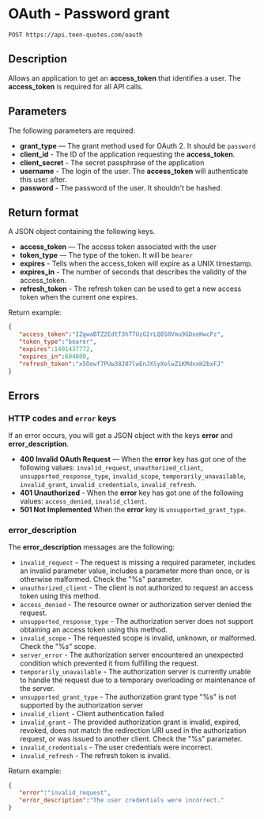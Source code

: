 # OAuth - Password grant

    POST https://api.teen-quotes.com/oauth

## Description
Allows an application to get an **access_token** that identifies a user. The **access_token** is required for all API calls.


## Parameters
The following parameters are required:

- **grant_type** — The grant method used for OAuth 2. It should be `password`
- **client_id** - The ID of the application requesting the **access_token**.
- **client_secret** - The secret passphrase of the application
- **username** - The login of the user. The **access_token** will authenticate this user after.
- **password** - The password of the user. It shouldn't be hashed.


## Return format
A JSON object containing the following keys.

- **access_token** — The access token associated with the user
- **token_type** — The type of the token. It will be `bearer`
- **expires** - Tells when the access_token will expire as a UNIX timestamp.
- **expires_in** - The number of seconds that describes the validity of the access_token.
- **refresh_token** - The refresh token can be used to get a new access token when the current one expires.

Return example:
``` json
{
   "access_token":"IZgwaBTZ2EdtT3hT7UzG2rLQ8S0Vmu9GDxeHwcPz",
   "token_type":"bearer",
   "expires":1401437772,
   "expires_in":604800,
   "refresh_token":"x5Oewf7PUw38J07lwEnJXSyXolwZ1KMdxxH2bxFJ"
}
```


## Errors

### HTTP codes and `error` keys
If an error occurs, you will get a JSON object with the keys **error** and **error_description**.

- **400 Invalid OAuth Request** — When the **error** key has got one of the following values: `invalid_request`, `unauthorized_client`, `unsupported_response_type`, `invalid_scope`, `temporarily_unavailable`, `invalid_grant`, `invalid_credentials`, `invalid_refresh`.
- **401 Unauthorized** - When the **error** key has got one of the following values: `access_denied`, `invalid_client`.
- **501 Not Implemented** When the **error** key is `unsupported_grant_type`.

### error_description
The **error_description** messages are the following:

- `invalid_request` - The request is missing a required parameter, includes an invalid parameter value, includes a parameter more than once, or is otherwise malformed. Check the "%s" parameter.
- `unauthorized_client` - The client is not authorized to request an access token using this method.
- `access_denied` - The resource owner or authorization server denied the request.
- `unsupported_response_type` - The authorization server does not support obtaining an access token using this method.
- `invalid_scope` - The requested scope is invalid, unknown, or malformed. Check the "%s" scope.
- `server_error` - The authorization server encountered an unexpected condition which prevented it from fulfilling the request.
- `temporarily_unavailable` - The authorization server is currently unable to handle the request due to a temporary overloading or maintenance of the server.
- `unsupported_grant_type` - The authorization grant type "%s" is not supported by the authorization server
- `invalid_client` - Client authentication failed
- `invalid_grant` - The provided authorization grant is invalid, expired, revoked, does not match the redirection URI used in the authorization request, or was issued to another client. Check the "%s" parameter.
- `invalid_credentials` - The user credentials were incorrect.
- `invalid_refresh` - The refresh token is invalid.

Return example:
``` json
{
   "error":"invalid_request",
   "error_description":"The user credentials were incorrect."
}
```